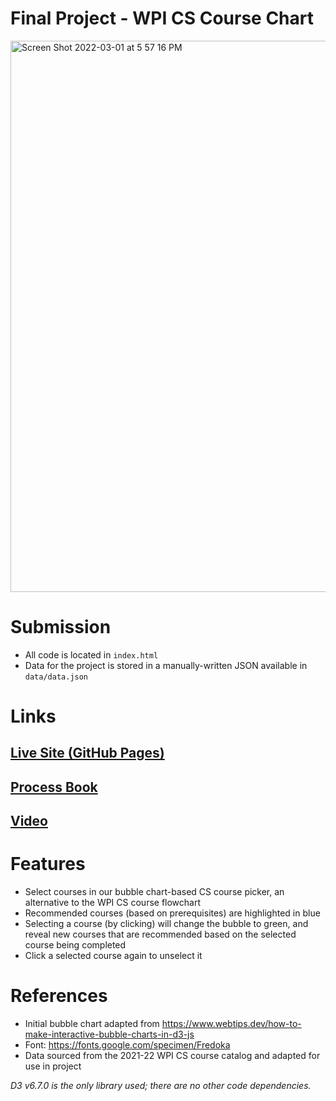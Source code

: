 # Final Project - WPI CS Course Chart

<img width="882" alt="Screen Shot 2022-03-01 at 5 57 16 PM" src="https://user-images.githubusercontent.com/33555592/156271801-ed1dfdc2-4e55-43c4-a445-4ef5b47e0958.png">

# Submission
- All code is located in `index.html`
- Data for the project is stored in a manually-written JSON available in `data/data.json`

# Links
## [Live Site (GitHub Pages)](https://liamrathke.github.io/final/)
## [Process Book](https://github.com/liamrathke/final/blob/main/CS%20Classes%20vis%20workbook.pdf)
## [Video](https://raw.githubusercontent.com/liamrathke/final/main/Datavis%20Project.mp4)

# Features
- Select courses in our bubble chart-based CS course picker, an alternative to the WPI CS course flowchart
- Recommended courses (based on prerequisites) are highlighted in blue
- Selecting a course (by clicking) will change the bubble to green, and reveal new courses that are recommended based on the selected course being completed
- Click a selected course again to unselect it

# References

- Initial bubble chart adapted from https://www.webtips.dev/how-to-make-interactive-bubble-charts-in-d3-js
- Font: https://fonts.google.com/specimen/Fredoka
- Data sourced from the 2021-22 WPI CS course catalog and adapted for use in project

*D3 v6.7.0 is the only library used; there are no other code dependencies.*
